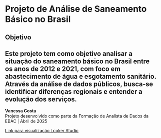 # Projeto de Análise de Saneamento Básico no Brasil

## Objetivo

Este projeto tem como objetivo analisar a situação do saneamento básico no Brasil entre os anos de 2012 e 2021, com foco em abastecimento de água e esgotamento sanitário. Através da análise de dados públicos, busca-se identificar diferenças regionais e entender a evolução dos serviços.
---
**Vanessa Costa**  
Projeto desenvolvido como parte da Formação de Analista de Dados da EBAC | Abril de 2025


[Link para visualização Looker Studio](https://lookerstudio.google.com/reporting/33dc93d6-4298-4c5a-b961-8f7f69cc77f4)
